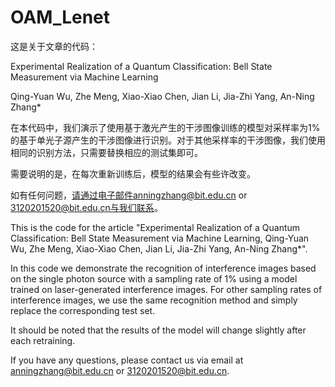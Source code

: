 # OAM_Lenet
这是关于文章的代码：

Experimental Realization of a Quantum Classification: Bell State Measurement via Machine Learning

Qing-Yuan Wu, Zhe Meng, Xiao-Xiao Chen, Jian Li, Jia-Zhi Yang, An-Ning Zhang*

在本代码中，我们演示了使用基于激光产生的干涉图像训练的模型对采样率为1%的基于单光子源产生的干涉图像进行识别。对于其他采样率的干涉图像，我们使用相同的识别方法，只需要替换相应的测试集即可。

需要说明的是，在每次重新训练后，模型的结果会有些许改变。

如有任何问题，请通过电子邮件anningzhang@bit.edu.cn or 3120201520@bit.edu.cn与我们联系。


This is the code for the article "Experimental Realization of a Quantum Classification: Bell State Measurement via Machine Learning, Qing-Yuan Wu, Zhe Meng, Xiao-Xiao Chen, Jian Li, Jia-Zhi Yang, An-Ning Zhang*".

In this code we demonstrate the recognition of interference images based on the single photon source with a sampling rate of 1% using a model trained on laser-generated interference images. For other sampling rates of interference images, we use the same recognition method and simply replace the corresponding test set.

It should be noted that the results of the model will change slightly after each retraining.

If you have any questions, please contact us via email at anningzhang@bit.edu.cn or 3120201520@bit.edu.cn.
